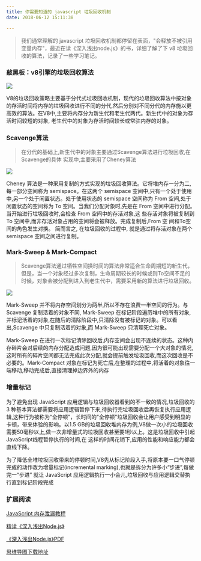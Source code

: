 ```yaml
---
title: 你需要知道的 javascript 垃圾回收机制
date: 2018-06-12 15:11:38

---
```


>我们通常理解的 javascript 垃圾回收机制都停留在表面，"会释放不被引用变量内存"，最近在读《深入浅出node.js》的书，详细了解了下 v8 垃圾回收的算法，记录了一些学习笔记。


### 敲黑板：v8引擎的垃圾回收算法


![](https://user-gold-cdn.xitu.io/2018/6/12/163f306c4254c932?w=1064&h=492&f=jpeg&s=114417)

V8的垃圾回收策略主要基于分代式垃圾回收机制，现代的垃圾回收算法中按对象的存活时间将内存的垃圾回收进行不同的分代,然后分别对不同分代的内存施以更高效的算法。在V8中,主要将内存分为新生代和老生代两代。新生代中的对象为存活时间较短的对象, 老生代中的对象为存活时间较长或常驻内存的对象。

### Scavenge算法


>在分代的基础上,新生代中的对象主要通过Scavenge算法进行垃圾回收,在Scavenge的具体 实现中,主要采用了Cheney算法

![](https://user-gold-cdn.xitu.io/2018/6/12/163f30742b0bf065?w=1130&h=568&f=jpeg&s=175952)

Cheney 算法是一种采用复制的方式实现的垃圾回收算法。它将堆内存一分为二,每一部分空间称为 semispace。在这两个 semispace 空间中,只有一个处于使用中,另一个处于闲置状态。处于使用状态的 semispace 空间称为 From 空间,处于闲置状态的空间称为 To 空间。当我们分配对象时,先是在 From 空间中进行分配。当开始进行垃圾回收时,会检查 From 空间中的存活对象,这 些存活对象将被复制到 To 空间中,而非存活对象占用的空间将会被释放。完成复制后,From 空 间和To空间的角色发生对换。 简而言之, 在垃圾回收的过程中, 就是通过将存活对象在两个 semispace 空间之间进行复制。


### Mark-Sweep & Mark-Compact

>Scavenge算法通过牺牲空间换时间的算法非常适合生命周期短的新生代，但是，当一个对象经过多次复制，生命周期较长的时候或则To空间不足的时候，对象会被分配到进入到老生代中，需要采用新的算法进行垃圾回收。

![](https://user-gold-cdn.xitu.io/2018/6/12/163f307747161f7d?w=1175&h=609&f=jpeg&s=184055)

Mark-Sweep 并不将内存空间划分为两半,所以不存在浪费一半空间的行为。与 Scavenge 复制活着的对象不同, Mark-Sweep 在标记阶段遍历堆中的所有对象,并标记活着的对象,在随后的清除阶段中,只清除没有被标记的对象。可以看出,Scavenge 中只复制活着的对象,而 Mark-Sweep 只清理死亡对象。

Mark-Sweep 在进行一次标记清除回收后,内存空间会出现不连续的状态。这种内存碎片会对后续的内存分配造成问题,因为很可能出现需要分配一个大对象的情况,这时所有的碎片空间都无法完成此次分配,就会提前触发垃圾回收,而这次回收是不必要的。Mark-Compact 对象在标记为死亡后,在整理的过程中,将活着的对象往一端移动,移动完成后,直接清理掉边界外的内存

### 增量标记

为了避免出现 JavaScript 应用逻辑与垃圾回收器看到的不一致的情况,垃圾回收的 3 种基本算法都需要将应用逻辑暂停下来,待执行完垃圾回收后再恢复执行应用逻辑,这种行为被称为“全停顿"，长时间的"全停顿"垃圾回收会让用户感受到明显的卡顿，带来体验的影响。以1.5 GB的垃圾回收堆内存为例,V8做一次小的垃圾回收需要50毫秒以上,做一次非增量式的垃圾回收甚至要1秒以上。这是垃圾回收中引起JavaScript线程暂停执行的时间,在 这样的时间花销下,应用的性能和响应能力都会直线下降。

为了降低全堆垃圾回收带来的停顿时间,V8先从标记阶段入手,将原本要一口气停顿完成的动作改为增量标记(incremental marking),也就是拆分为许多小“步进”,每做完一“步进” 就让 JavaScript 应用逻辑执行一小会儿,垃圾回收与应用逻辑交替执行直到标记阶段完成


### 扩展阅读

[JavaScript 内存泄漏教程](http://www.ruanyifeng.com/blog/2017/04/memory-leak.html)

[精读《深入浅出Node.js》](https://bailinlin.github.io/2018/06/08/node-notes/)

[《深入浅出Node.js》PDF](chrome-extension://ikhdkkncnoglghljlkmcimlnlhkeamad/pdf-viewer/web/viewer.html?file=http%3A%2F%2Fblog.songqingbo.cn%2Fpdf%2Fnodejs%2F%25E6%25B7%25B1%25E5%2585%25A5%25E6%25B5%2585%25E5%2587%25BANode.js.pdf)

[思维导图下载地址](https://github.com/bailinlin/Awsome-Front-End-Xmind)